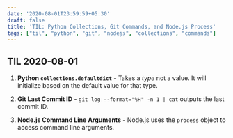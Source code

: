 ```yaml
---
date: '2020-08-01T23:59:59+05:30'
draft: false
title: 'TIL: Python Collections, Git Commands, and Node.js Process'
tags: ["til", "python", "git", "nodejs", "collections", "commands"]
---
```


## TIL 2020-08-01

1. **Python `collections.defaultdict`** - Takes a *type* not a value. It will initialize based on the default value for that type.

2. **Git Last Commit ID** - `git log --format="%H" -n 1 | cat` outputs the last commit ID.

3. **Node.js Command Line Arguments** - Node.js uses the `process` object to access command line arguments.